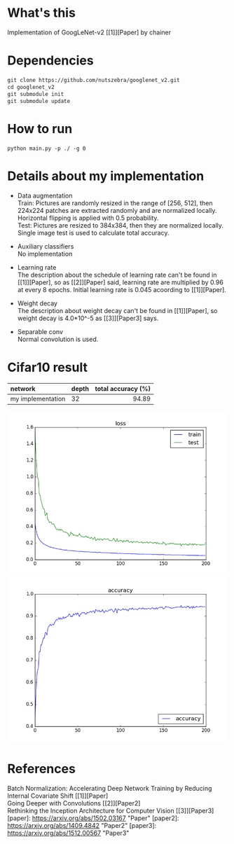 # What's this
Implementation of GoogLeNet-v2 [[1]][Paper] by chainer


# Dependencies

    git clone https://github.com/nutszebra/googlenet_v2.git
    cd googlenet_v2
    git submodule init
    git submodule update

# How to run
    python main.py -p ./ -g 0 


# Details about my implementation

* Data augmentation  
Train: Pictures are randomly resized in the range of [256, 512], then 224x224 patches are extracted randomly and are normalized locally. Horizontal flipping is applied with 0.5 probability.  
Test: Pictures are resized to 384x384, then they are normalized locally. Single image test is used to calculate total accuracy. 

* Auxiliary classifiers  
No implementation

* Learning rate  
The description about the schedule of learning rate can't be found in [[1]][Paper], so  as [[2]][Paper] said, learning rate are multiplied by 0.96 at every 8 epochs. Initial learning rate is 0.045 acoording to [[1]][Paper].

* Weight decay  
The description about weight decay can't be found in [[1]][Paper], so weight decay is 4.0*10^-5 as [[3]][Paper3] says.

* Separable conv  
Normal convolution is used.


# Cifar10 result

| network              | depth  | total accuracy (%) |
|:---------------------|--------|-------------------:|
| my implementation    | 32     | 94.89              |

<img src="https://github.com/nutszebra/googlenet_v2/blob/master/loss.jpg" alt="loss" title="loss">
<img src="https://github.com/nutszebra/googlenet_v2/blob/master/accuracy.jpg" alt="total accuracy" title="total accuracy">

# References
Batch Normalization: Accelerating Deep Network Training by Reducing Internal Covariate Shift [[1]][Paper]  
Going Deeper with Convolutions [[2]][Paper2]  
Rethinking the Inception Architecture for Computer Vision [[3]][Paper3]  
[paper]: https://arxiv.org/abs/1502.03167 "Paper"
[paper2]: https://arxiv.org/abs/1409.4842 "Paper2"
[paper3]: https://arxiv.org/abs/1512.00567 "Paper3"
